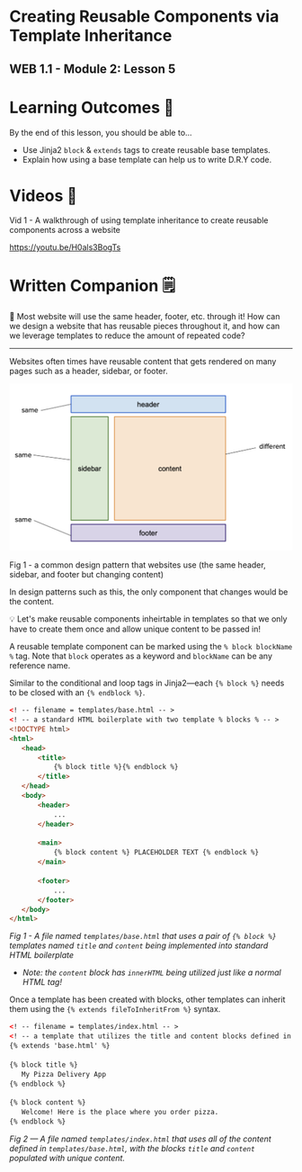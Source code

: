 # Creating Reusable Components via Template Inheritance

## WEB 1.1 - Module 2: Lesson 5

# Learning Outcomes 💫

By the end of this lesson, you should be able to...

- Use Jinja2 `block` & `extends` tags to create reusable base templates.
- Explain how using a base template can help us to write D.R.Y code.

# Videos 🎥

Vid 1 - A walkthrough of using template inheritance to create reusable components across a website 

https://youtu.be/H0als3BogTs

<!-- # Exercises 💪

Complete the challenge in [this repl.it](https://repl.it/team/WebArchitecture/Module-204JinjaInheritance) and submit your work. -->

# Written Companion 🗒

<aside>
🤔 Most website will use the same header, footer, etc. through it! How can we design a website that has reusable pieces throughout it, and how can we leverage templates to reduce the amount of repeated code?

</aside>

---

Websites often times have reusable content that gets rendered on many pages such as a header, sidebar, or footer. 

![Fig 1 - a common design pattern that websites use (the same header, sidebar, and footer but changing content)](Untitled.png)

Fig 1 - a common design pattern that websites use (the same header, sidebar, and footer but changing content)

In design patterns such as this, the only component that changes would be the content. 

<aside>
💡 Let's make reusable components inheirtable in templates so that we only have to create them once and allow unique content to be passed in!

</aside>

A reusable template component can be marked using the `% block blockName %` tag. Note that `block` operates as a keyword and `blockName` can be any reference name.

Similar to the conditional and loop tags in Jinja2—each `{% block %}` needs to be closed with an `{% endblock %}`.

```html
<! -- filename = templates/base.html -- >
<! -- a standard HTML boilerplate with two template % blocks % -- >
<!DOCTYPE html>
<html>
   <head>
       <title>
           {% block title %}{% endblock %}
       </title>
   </head>
   <body>
       <header>
           ...
       </header>

       <main>
           {% block content %} PLACEHOLDER TEXT {% endblock %}
       </main>

       <footer>
           ...
       </footer>
   </body>
</html>
```

*Fig 1 - A file named `templates/base.html` that uses a pair of `{% block %}` templates named `title` and `content` being implemented into standard HTML boilerplate*

- *Note: the `content` block has `innerHTML` being utilized just like a normal HTML tag!*

Once a template has been created with blocks, other templates can inherit them using the `{% extends fileToInheritFrom %}` syntax.

```html
<! -- filename = templates/index.html -- >
<! -- a template that utilizes the title and content blocks defined in Fig 1 -- >
{% extends 'base.html' %}

{% block title %}
   My Pizza Delivery App
{% endblock %}

{% block content %}
   Welcome! Here is the place where you order pizza.
{% endblock %}
```

*Fig 2 — A file named `templates/index.html` that uses all of the content defined in `templates/base.html`, with the blocks `title` and `content` populated with unique content.*
